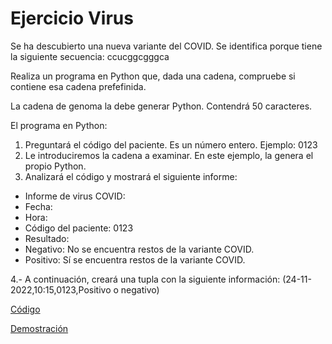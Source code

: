 # Ejercicio Virus

Se ha descubierto una nueva variante del COVID. Se identifica porque tiene la siguiente secuencia: ccucggcgggca

Realiza un programa en Python que, dada una cadena, compruebe si contiene esa cadena prefefinida.

La cadena de genoma la debe generar Python. Contendrá 50 caracteres.

El programa en Python:

1. Preguntará el código del paciente. Es un número entero. Ejemplo: 0123
2. Le introduciremos la cadena a examinar. En este ejemplo, la genera el propio Python.
3. Analizará el código y mostrará el siguiente informe:

- Informe de virus COVID:
- Fecha:
- Hora:
- Código del paciente: 0123
- Resultado:
- Negativo: No se encuentra restos de la variante COVID.
- Positivo: Sí se encuentra restos de la variante COVID.

4.- A continuación, creará una tupla con la siguiente información:
(24-11-2022,10:15,0123,Positivo o negativo)

[Código]()

[Demostración](Imagenes/Virus.png)
